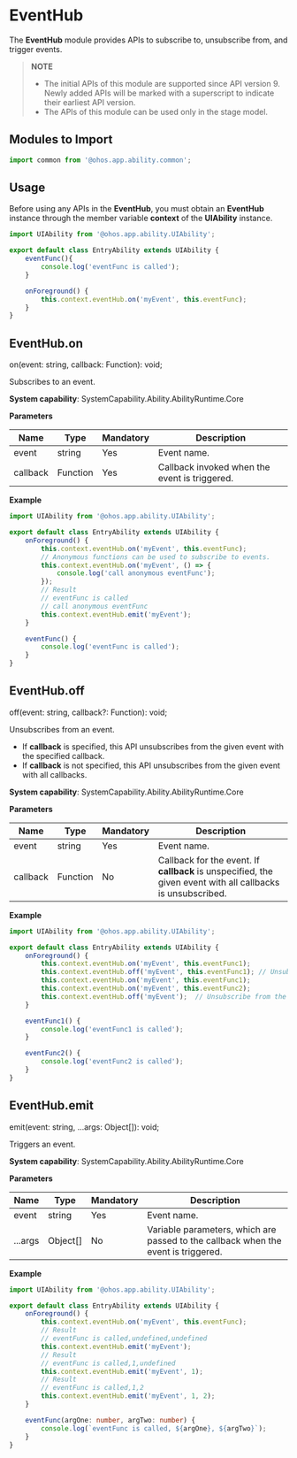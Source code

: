 # EventHub

The **EventHub** module provides APIs to subscribe to, unsubscribe from, and trigger events.

> **NOTE**
>
>  - The initial APIs of this module are supported since API version 9. Newly added APIs will be marked with a superscript to indicate their earliest API version. 
>  - The APIs of this module can be used only in the stage model.

## Modules to Import

```ts
import common from '@ohos.app.ability.common';
```

## Usage

Before using any APIs in the **EventHub**, you must obtain an **EventHub** instance through the member variable **context** of the **UIAbility** instance.

```ts
import UIAbility from '@ohos.app.ability.UIAbility';

export default class EntryAbility extends UIAbility {
    eventFunc(){
        console.log('eventFunc is called');
    }

    onForeground() {
        this.context.eventHub.on('myEvent', this.eventFunc);
    }
}
```

## EventHub.on

on(event: string, callback: Function): void;

Subscribes to an event.

**System capability**: SystemCapability.Ability.AbilityRuntime.Core

**Parameters**

| Name| Type| Mandatory| Description|
| -------- | -------- | -------- | -------- |
| event | string | Yes| Event name.|
| callback | Function | Yes| Callback invoked when the event is triggered.|

**Example**

```ts
import UIAbility from '@ohos.app.ability.UIAbility';

export default class EntryAbility extends UIAbility {
    onForeground() {
        this.context.eventHub.on('myEvent', this.eventFunc);
        // Anonymous functions can be used to subscribe to events.
        this.context.eventHub.on('myEvent', () => {
            console.log('call anonymous eventFunc');
        });
        // Result
        // eventFunc is called
        // call anonymous eventFunc
        this.context.eventHub.emit('myEvent'); 
    }

    eventFunc() {
        console.log('eventFunc is called');
    }
}
```

## EventHub.off

off(event: string, callback?: Function): void;

Unsubscribes from an event.
 - If **callback** is specified, this API unsubscribes from the given event with the specified callback.
 - If **callback** is not specified, this API unsubscribes from the given event with all callbacks.

**System capability**: SystemCapability.Ability.AbilityRuntime.Core

**Parameters**

| Name| Type| Mandatory| Description|
| -------- | -------- | -------- | -------- |
| event | string | Yes| Event name.|
| callback | Function | No| Callback for the event. If **callback** is unspecified, the given event with all callbacks is unsubscribed.|

**Example**

```ts
import UIAbility from '@ohos.app.ability.UIAbility';

export default class EntryAbility extends UIAbility {
    onForeground() {
        this.context.eventHub.on('myEvent', this.eventFunc1);
        this.context.eventHub.off('myEvent', this.eventFunc1); // Unsubscribe from the myEvent event with the callback eventFunc1.
        this.context.eventHub.on('myEvent', this.eventFunc1);
        this.context.eventHub.on('myEvent', this.eventFunc2);
        this.context.eventHub.off('myEvent');  // Unsubscribe from the myEvent event with all the callbacks (eventFunc1 and eventFunc2).
    }

    eventFunc1() {
        console.log('eventFunc1 is called');
    }

    eventFunc2() {
        console.log('eventFunc2 is called');
    }
}
```

## EventHub.emit

emit(event: string, ...args: Object[]): void;

Triggers an event.

**System capability**: SystemCapability.Ability.AbilityRuntime.Core

**Parameters**

| Name| Type| Mandatory| Description|
| -------- | -------- | -------- | -------- |
| event | string | Yes| Event name.|
| ...args | Object[] | No| Variable parameters, which are passed to the callback when the event is triggered.|

**Example**

```ts
import UIAbility from '@ohos.app.ability.UIAbility';

export default class EntryAbility extends UIAbility {
    onForeground() {
        this.context.eventHub.on('myEvent', this.eventFunc);
        // Result
        // eventFunc is called,undefined,undefined
        this.context.eventHub.emit('myEvent');
        // Result
        // eventFunc is called,1,undefined
        this.context.eventHub.emit('myEvent', 1);
        // Result
        // eventFunc is called,1,2
        this.context.eventHub.emit('myEvent', 1, 2);
    }

    eventFunc(argOne: number, argTwo: number) {
        console.log(`eventFunc is called, ${argOne}, ${argTwo}`);
    }
}
```
